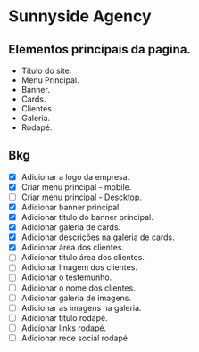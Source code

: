 # Sunnyside Agency

## Elementos principais da pagina.

- Título do site.
- Menu Principal.
- Banner.
- Cards.
- Clientes.
- Galeria.
- Rodapé.

## Bkg

- [X] Adicionar a logo da empresa.
- [X] Criar menu principal - mobile.
- [ ] Criar menu principal - Descktop.
- [X] Adicionar banner principal.
- [X] Adicionar titulo do banner principal.
- [X] Adicionar galeria de cards.
- [X] Adicionar descrições na galeria de cards.
- [X] Adicionar área dos clientes.
- [ ] Adicionar titulo área dos clientes. 
- [ ] Adicionar Imagem dos clientes.
- [ ] Adicionar o testemunho.
- [ ] Adicionar o nome dos clientes.
- [ ] Adicionar galeria de imagens.
- [ ] Adicionar as imagens na galeria.
- [ ] Adicionar titulo rodapé.
- [ ] Adicionar links rodapé.
- [ ] Adicionar rede social rodapé
